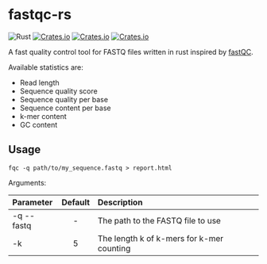 # fastqc-rs

![Rust](https://github.com/fxwiegand/fastqc-rs/workflows/Rust/badge.svg)
[![Crates.io](https://img.shields.io/crates/d/fastqc-rs.svg)](https://crates.io/crates/fastqc-rs)
[![Crates.io](https://img.shields.io/crates/v/fastqc-rs.svg)](https://crates.io/crates/fastqc-rs)
[![Crates.io](https://img.shields.io/crates/l/fastqc-rs.svg)](https://crates.io/crates/fastqc-rs)

A fast quality control tool for FASTQ files written in rust inspired by [fastQC](https://www.bioinformatics.babraham.ac.uk/projects/fastqc/).

Available statistics are:
- Read length
- Sequence quality score
- Sequence quality per base
- Sequence content per base
- k-mer content
- GC content

## Usage

```
fqc -q path/to/my_sequence.fastq > report.html
```

Arguments: 

| Parameter                 | Default       | Description   |	
| :------------------------ |:-------------:| :-------------|
| -q --fastq 	       |	-           |The path to the FASTQ file to use
| -k          | 5           |The length k of k-mers for k-mer counting
